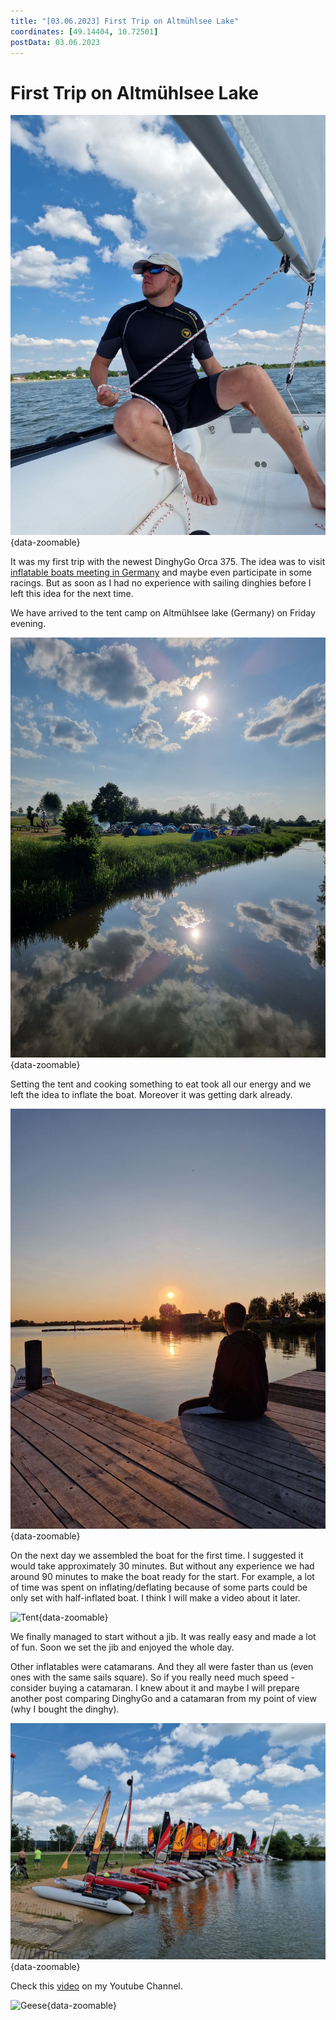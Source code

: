 ```yaml
---
title: "[03.06.2023] First Trip on Altmühlsee Lake"
coordinates: [49.14404, 10.72501]
postData: 03.06.2023
---
```

# First Trip on Altmühlsee Lake

![My photo](../img/trips/2023-06-03-me.jpg){data-zoomable}

It was my first trip with the newest DinghyGo Orca 375. The idea was to visit [inflatable boats meeting in Germany](https://www.atsc1970.de/schlauchkattreffen/) and maybe even participate in some racings. But as soon as I had no experience with sailing dinghies before I left this idea for the next time.

We have arrived to the tent camp on Altmühlsee lake (Germany) on Friday evening.

![Camp](../img/trips/2023-06-03-camp.jpg){data-zoomable}

Setting the tent and cooking something to eat took all our energy and we left the idea to inflate the boat. Moreover it was getting dark already.

![Sunset](../img/trips/2023-06-03-sunset.jpg){data-zoomable}

On the next day we assembled the boat for the first time. I suggested it would take approximately 30 minutes. But without any experience we had around 90 minutes to make the boat ready for the start. For example, a lot of time was spent on inflating/deflating because of some parts could be only set with half-inflated boat. I think I will make a video about it later.

![Tent](../img/trips/2023-06-03-tent.jpg){data-zoomable}

We finally managed to start without a jib. It was really easy and made a lot of fun. Soon we set the jib and enjoyed the whole day.

Other inflatables were catamarans. And they all were faster than us (even ones with the same sails square). So if you really need much speed - consider buying a catamaran. I knew about it and maybe I will prepare another post comparing DinghyGo and a catamaran from my point of view (why I bought the dinghy).

![Other inflatables](../img/trips/2023-06-03-inflatables.jpg){data-zoomable}

Check this [video](https://www.youtube.com/shorts/qB9ZBHRsPL0) on my Youtube Channel.

![Geese](../img/trips/2023-06-03-geese.jpg){data-zoomable}



